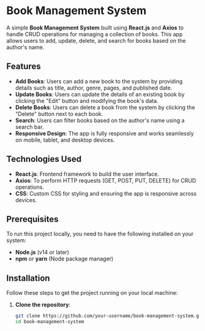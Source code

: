 
# Book Management System

A simple **Book Management System** built using **React.js** and **Axios** to handle CRUD operations for managing a collection of books. This app allows users to add, update, delete, and search for books based on the author's name.

## Features

- **Add Books**: Users can add a new book to the system by providing details such as title, author, genre, pages, and published date.
- **Update Books**: Users can update the details of an existing book by clicking the "Edit" button and modifying the book's data.
- **Delete Books**: Users can delete a book from the system by clicking the "Delete" button next to each book.
- **Search**: Users can filter books based on the author's name using a search bar.
- **Responsive Design**: The app is fully responsive and works seamlessly on mobile, tablet, and desktop devices.

## Technologies Used

- **React.js**: Frontend framework to build the user interface.
- **Axios**: To perform HTTP requests (GET, POST, PUT, DELETE) for CRUD operations.
- **CSS**: Custom CSS for styling and ensuring the app is responsive across devices.

## Prerequisites

To run this project locally, you need to have the following installed on your system:

- **Node.js** (v14 or later)
- **npm** or **yarn** (Node package manager)

## Installation

Follow these steps to get the project running on your local machine:

1. **Clone the repository**:

   ```bash
   git clone https://github.com/your-username/book-management-system.git
   cd book-management-system

